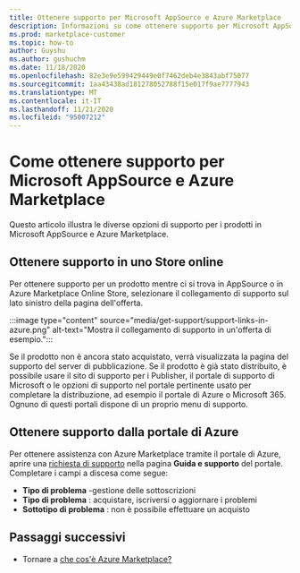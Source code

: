 ```yaml
---
title: Ottenere supporto per Microsoft AppSource e Azure Marketplace
description: Informazioni su come ottenere supporto per Microsoft AppSource e Azure Marketplace.
ms.prod: marketplace-customer
ms.topic: how-to
author: Guyshu
ms.author: gushuchm
ms.date: 11/18/2020
ms.openlocfilehash: 82e3e9e599429449e0f7462deb4e3843abf75077
ms.sourcegitcommit: 1aa43438ad181278052788f15e017f9ae7777943
ms.translationtype: MT
ms.contentlocale: it-IT
ms.lasthandoff: 11/21/2020
ms.locfileid: "95007212"
---
```

# <a name="how-to-get-support-for-microsoft-appsource-and-azure-marketplace"></a>Come ottenere supporto per Microsoft AppSource e Azure Marketplace

Questo articolo illustra le diverse opzioni di supporto per i prodotti in Microsoft AppSource e Azure Marketplace. 

## <a name="get-support-in-an-online-store"></a>Ottenere supporto in uno Store online

Per ottenere supporto per un prodotto mentre ci si trova in AppSource o in Azure Marketplace Online Store, selezionare il collegamento di supporto sul lato sinistro della pagina dell'offerta. 

:::image type="content" source="media/get-support/support-links-in-azure.png" alt-text="Mostra il collegamento di supporto in un'offerta di esempio.":::

Se il prodotto non è ancora stato acquistato, verrà visualizzata la pagina del supporto del server di pubblicazione. Se il prodotto è già stato distribuito, è possibile usare il sito di supporto per i Publisher, il portale di supporto di Microsoft o le opzioni di supporto nel portale pertinente usato per completare la distribuzione, ad esempio il portale di Azure o Microsoft 365. Ognuno di questi portali dispone di un proprio menu di supporto.

## <a name="get-support-from-the-azure-portal"></a>Ottenere supporto dalla portale di Azure

Per ottenere assistenza con Azure Marketplace tramite il portale di Azure, aprire una [richiesta di supporto](https://portal.azure.com/#blade/Microsoft_Azure_Support/HelpAndSupportBlade/newsupportrequest) nella pagina **Guida e supporto** del portale. Completare i campi a discesa come segue:

- **Tipo di problema** -gestione delle sottoscrizioni
- **Tipo di problema** : acquistare, iscriversi o aggiornare i problemi
- **Sottotipo di problema** : non è possibile effettuare un acquisto

## <a name="next-steps"></a>Passaggi successivi

- Tornare a [che cos'è Azure Marketplace?](azure-marketplace-overview.md)
